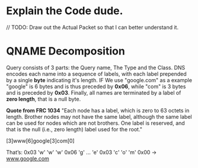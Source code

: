 # Explain the Code dude.
// TODO: Draw out the Actual Packet so that I can better understand it.


# QNAME Decomposition
Query consists of 3 parts: the Query name, The Type and the Class. DNS encodes each name into a sequence of labels, with each label prepended by a single **byte** indicating it's length. IF We use "google.com" as a example "google" is 6 bytes and is thus preceded by **0x06**, while "com" is 3 bytes and is preceded by **0x03**. Finally, all names are terminated by a label of **zero length**, that is a null byte.

**Quote from FRC 1034**
"Each node has a label, which is zero to 63 octets in length.  Brother
nodes may not have the same label, although the same label can be used
for nodes which are not brothers.  One label is reserved, and that is
the null (i.e., zero length) label used for the root."

[3]www[6]google[3]com[0]

That’s: 0x03 'w' 'w' 'w'  0x06 'g' ... 'e'  0x03 'c' 'o' 'm'  0x00 → www.google.com